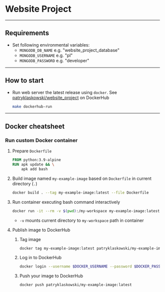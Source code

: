# Website Project

---
## Requirements

- Set following environmental variables:
  - `MONGODB_DB_NAME` e.g. "website_project_database"
  - `MONGODB_USERNAME` e.g. "pl"
  - `MONGODB_PASSWORD` e.g. "developer"
---
## How to start

- Run web server the latest release using `docker`.
  See [patryklaskowski/website_project](https://hub.docker.com/r/patryklaskowski/website_project) on DockerHub
   ```bash
   make dockerhub-run
   ```

---
## Docker cheatsheet

### Run custom Docker container

1. Prepare `Dockerfile`
   ```dockerfile
   FROM python:3.9-alpine
   RUN apk update && \
       apk add bash
   ```

2. Build image named `my-example-image` based on `Dockerfile` in current directory (`.`)
    ```bash
    docker build . --tag my-example-image:latest --file Dockerfile
    ```
   
3. Run container executing bash command interactively
    ```bash
    docker run -it --rm -v $(pwd):/my-workspace my-example-image:latest bash
    ```
   - `-v` mounts current directory to `my-workspace` path in container

4. Publish image to DockerHub
   1. Tag image
      ```bash
      docker tag my-example-image:latest patryklaskowski/my-example-image:latest
      ```
   3. Log in to DockerHub
      ```bash
      docker login --username $DOCKER_USERNAME --password $DOCKER_PASSWORD
      ```
   4. Push your image to DockerHub
      ```bash
      docker push patryklaskowski/my-example-image:latest
      ```
